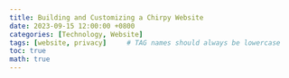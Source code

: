 ```yaml
---
title: Building and Customizing a Chirpy Website
date: 2023-09-15 12:00:00 +0800
categories: [Technology, Website]
tags: [website, privacy]     # TAG names should always be lowercase
toc: true
math: true
---
```

#
